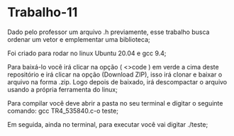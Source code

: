 # Trabalho-11
Dado pelo professor um arquivo .h previamente, esse trabalho busca ordenar um vetor e emplementar uma biblioteca;

Foi criado para rodar no linux Ubuntu 20.04 e gcc 9.4;

Para baixá-lo você irá clicar na opção ( <>code ) em verde a cima deste repositório e irá clicar na opção (Download ZIP), isso irá clonar e baixar o arquivo na forma .zip. Logo depois de baixado, irá descompactar o arquivo usando a própria ferramenta do linux;

Para compilar você deve abrir a pasta no seu terminal e digitar o seguinte comando: gcc TR4_535840.c-o teste;

Em seguida, ainda no terminal, para executar você vai digitar ./teste;
